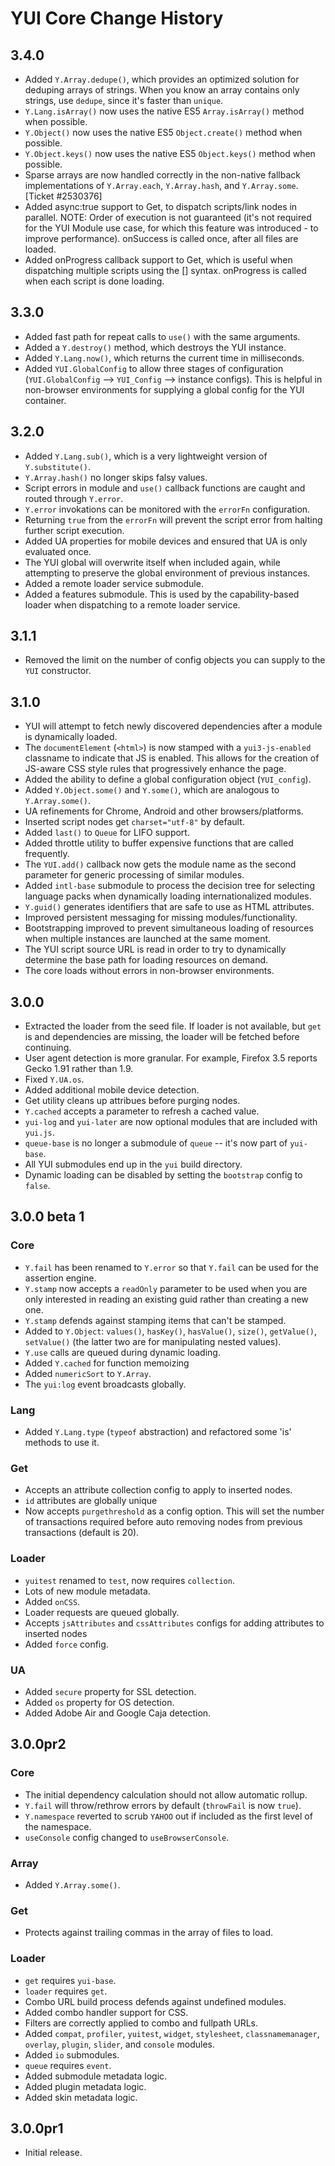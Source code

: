 YUI Core Change History
=======================

3.4.0
-----

* Added `Y.Array.dedupe()`, which provides an optimized solution for deduping
  arrays of strings. When you know an array contains only strings, use `dedupe`,
  since it's faster than `unique`.
* `Y.Lang.isArray()` now uses the native ES5 `Array.isArray()` method when
  possible.
* `Y.Object()` now uses the native ES5 `Object.create()` method when possible.
* `Y.Object.keys()` now uses the native ES5 `Object.keys()` method when
  possible.
* Sparse arrays are now handled correctly in the non-native fallback
  implementations of `Y.Array.each`, `Y.Array.hash`, and `Y.Array.some`.
  [Ticket #2530376]
* Added async:true support to Get, to dispatch scripts/link nodes in parallel.
  NOTE: Order of execution is not guaranteed (it's not required for the YUI
  Module use case, for which this feature was introduced - to improve performance).
  onSuccess is called once, after all files are loaded.
* Added onProgress callback support to Get, which is useful when dispatching 
  multiple scripts using the [] syntax. onProgress is called when each script
  is done loading.


3.3.0
-----

* Added fast path for repeat calls to `use()` with the same arguments.
* Added a `Y.destroy()` method, which destroys the YUI instance.
* Added `Y.Lang.now()`, which returns the current time in milliseconds.
* Added `YUI.GlobalConfig` to allow three stages of configuration
  (`YUI.GlobalConfig` --> `YUI_Config` --> instance configs). This is helpful in
  non-browser environments for supplying a global config for the YUI container.


3.2.0
-----

* Added `Y.Lang.sub()`, which is a very lightweight version of `Y.substitute()`.
* `Y.Array.hash()` no longer skips falsy values.
* Script errors in module and `use()` callback functions are caught and routed
  through `Y.error`.
* `Y.error` invokations can be monitored with the `errorFn` configuration.
* Returning `true` from the `errorFn` will prevent the script error from halting
  further script execution.
* Added UA properties for mobile devices and ensured that UA is only evaluated
  once.
* The YUI global will overwrite itself when included again, while attempting to
  preserve the global environment of previous instances.
* Added a remote loader service submodule.
* Added a features submodule.  This is used by the capability-based loader
  when dispatching to a remote loader service.


3.1.1
-----

* Removed the limit on the number of config objects you can supply to the
  `YUI` constructor.


3.1.0
-----

* YUI will attempt to fetch newly discovered dependencies after a module is
  dynamically loaded.
* The `documentElement` (`<html>`) is now stamped with a `yui3-js-enabled`
  classname to indicate that JS is enabled. This allows for the creation of
  JS-aware CSS style rules that progressively enhance the page.
* Added the ability to define a global configuration object (`YUI_config`).
* Added `Y.Object.some()` and `Y.some()`, which are analogous to
  `Y.Array.some()`.
* UA refinements for Chrome, Android and other browsers/platforms.
* Inserted script nodes get `charset="utf-8"` by default.
* Added `last()` to `Queue` for LIFO support.
* Added throttle utility to buffer expensive functions that are called
  frequently.
* The `YUI.add()` callback now gets the module name as the second parameter for
  generic processing of similar modules.
* Added `intl-base` submodule to process the decision tree for selecting
  language packs when dynamically loading internationalized modules.
* `Y.guid()` generates identifiers that are safe to use as HTML attributes.
* Improved persistent messaging for missing modules/functionality.
* Bootstrapping improved to prevent simultaneous loading of resources when
  multiple instances are launched at the same moment.
* The YUI script source URL is read in order to try to dynamically determine the
  base path for loading resources on demand.
* The core loads without errors in non-browser environments.


3.0.0
-----

* Extracted the loader from the seed file. If loader is not available, but `get`
  is and dependencies are missing, the loader will be fetched before continuing.
* User agent detection is more granular. For example, Firefox 3.5 reports Gecko
  1.91 rather than 1.9.
* Fixed `Y.UA.os`.
* Added additional mobile device detection.
* Get utility cleans up attribues before purging nodes.
* `Y.cached` accepts a parameter to refresh a cached value.
* `yui-log` and `yui-later` are now optional modules that are included with
  `yui.js`.
* `queue-base` is no longer a submodule of `queue` -- it's now part of
  `yui-base`.
* All YUI submodules end up in the `yui` build directory.
* Dynamic loading can be disabled by setting the `bootstrap` config to `false`.


3.0.0 beta 1
-----

### Core

* `Y.fail` has been renamed to `Y.error` so that `Y.fail` can be used for the
  assertion engine.
* `Y.stamp` now accepts a `readOnly` parameter to be used when you are only
  interested in reading an existing guid rather than creating a new one.
* `Y.stamp` defends against stamping items that can't be stamped.
* Added to `Y.Object`: `values()`, `hasKey()`, `hasValue()`, `size()`,
  `getValue()`, `setValue()` (the latter two are for manipulating nested
  values).
* `Y.use` calls are queued during dynamic loading.
* Added `Y.cached` for function memoizing
* Added `numericSort` to `Y.Array`.
* The `yui:log` event broadcasts globally.

### Lang

* Added `Y.Lang.type` (`typeof` abstraction) and refactored some 'is' methods to
  use it.

### Get

* Accepts an attribute collection config to apply to inserted nodes.
* `id` attributes are globally unique
* Now accepts `purgethreshold` as a config option. This will set the number of
  transactions required before auto removing nodes from previous transactions
  (default is 20).

### Loader

* `yuitest` renamed to `test`, now requires `collection`.
* Lots of new module metadata.
* Added `onCSS`.
* Loader requests are queued globally.
* Accepts `jsAttributes` and `cssAttributes` configs for adding attributes to
  inserted nodes
* Added `force` config.

### UA

* Added `secure` property for SSL detection.
* Added `os` property for OS detection.
* Added Adobe Air and Google Caja detection.


3.0.0pr2
--------

### Core

* The initial dependency calculation should not allow automatic rollup.
* `Y.fail` will throw/rethrow errors by default (`throwFail` is now `true`).
* `Y.namespace` reverted to scrub `YAHOO` out if included as the first level of
  the namespace.
* `useConsole` config changed to `useBrowserConsole`.


### Array

* Added `Y.Array.some()`.


### Get

* Protects against trailing commas in the array of files to load.


### Loader

* `get` requires `yui-base`.
* `loader` requires `get`.
* Combo URL build process defends against undefined modules.
* Added combo handler support for CSS.
* Filters are correctly applied to combo and fullpath URLs.
* Added `compat`, `profiler`, `yuitest`, `widget`, `stylesheet`,
  `classnamemanager`, `overlay`, `plugin`, `slider`, and `console` modules.
* Added `io` submodules.
* `queue` requires `event`.
* Added submodule metadata logic.
* Added plugin metadata logic.
* Added skin metadata logic.


3.0.0pr1
--------

* Initial release.
